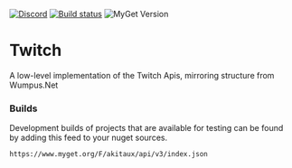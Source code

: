 [![Discord](https://discordapp.com/api/guilds/257698577894080512/widget.png)](https://discord.gg/yd8x2wM) [![Build status](https://ci.appveyor.com/api/projects/status/8n9p8i48s7opmrdn?svg=true)](https://ci.appveyor.com/project/Aux/twitch) ![MyGet Version](https://img.shields.io/myget/akitaux/vpre/Akitaux.Twitch.Core.svg)

# Twitch

A low-level implementation of the Twitch Apis, mirroring structure from Wumpus.Net

### Builds

Development builds of projects that are available for testing can be found by adding this feed to your nuget sources. 

`https://www.myget.org/F/akitaux/api/v3/index.json`
